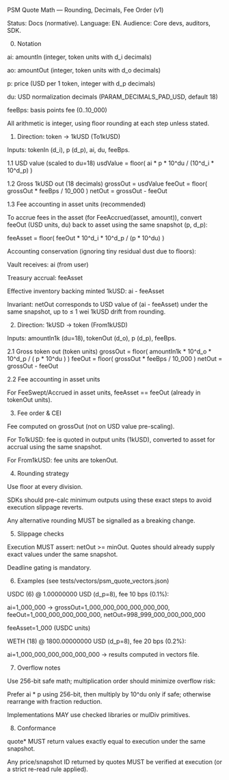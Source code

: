 
PSM Quote Math — Rounding, Decimals, Fee Order (v1)

Status: Docs (normative). Language: EN. Audience: Core devs, auditors, SDK.

0) Notation

ai: amountIn (integer, token units with d_i decimals)

ao: amountOut (integer, token units with d_o decimals)

p: price (USD per 1 token, integer with d_p decimals)

du: USD normalization decimals (PARAM_DECIMALS_PAD_USD, default 18)

feeBps: basis points fee (0..10_000)

All arithmetic is integer, using floor rounding at each step unless stated.

1) Direction: token → 1kUSD (To1kUSD)

Inputs: tokenIn (d_i), p (d_p), ai, du, feeBps.

1.1 USD value (scaled to du=18)
usdValue = floor( ai * p * 10^du / (10^d_i * 10^d_p) )

1.2 Gross 1kUSD out (18 decimals)
grossOut = usdValue
feeOut = floor( grossOut * feeBps / 10_000 )
netOut  = grossOut - feeOut

1.3 Fee accounting in asset units (recommended)

To accrue fees in the asset (for FeeAccrued(asset, amount)), convert feeOut (USD units, du) back to asset using the same snapshot (p, d_p):

feeAsset = floor( feeOut * 10^d_i * 10^d_p / (p * 10^du) )


Accounting conservation (ignoring tiny residual dust due to floors):

Vault receives: ai (from user)

Treasury accrual: feeAsset

Effective inventory backing minted 1kUSD: ai - feeAsset

Invariant: netOut corresponds to USD value of (ai - feeAsset) under the same snapshot, up to ≤ 1 wei 1kUSD drift from rounding.

2) Direction: 1kUSD → token (From1kUSD)

Inputs: amountIn1k (du=18), tokenOut (d_o), p (d_p), feeBps.

2.1 Gross token out (token units)
grossOut = floor( amountIn1k * 10^d_o * 10^d_p / ( p * 10^du ) )
feeOut   = floor( grossOut * feeBps / 10_000 )
netOut   = grossOut - feeOut

2.2 Fee accounting in asset units

For FeeSwept/Accrued in asset units, feeAsset == feeOut (already in tokenOut units).

3) Fee order & CEI

Fee computed on grossOut (not on USD value pre-scaling).

For To1kUSD: fee is quoted in output units (1kUSD), converted to asset for accrual using the same snapshot.

For From1kUSD: fee units are tokenOut.

4) Rounding strategy

Use floor at every division.

SDKs should pre-calc minimum outputs using these exact steps to avoid execution slippage reverts.

Any alternative rounding MUST be signalled as a breaking change.

5) Slippage checks

Execution MUST assert: netOut >= minOut. Quotes should already supply exact values under the same snapshot.

Deadline gating is mandatory.

6) Examples (see tests/vectors/psm_quote_vectors.json)

USDC (6) @ 1.00000000 USD (d_p=8), fee 10 bps (0.1%):

ai=1_000_000 → grossOut=1_000_000_000_000_000_000, feeOut=1_000_000_000_000_000, netOut=998_999_000_000_000_000

feeAsset=1_000 (USDC units)

WETH (18) @ 1800.00000000 USD (d_p=8), fee 20 bps (0.2%):

ai=1_000_000_000_000_000_000 → results computed in vectors file.

7) Overflow notes

Use 256-bit safe math; multiplication order should minimize overflow risk:

Prefer ai * p using 256-bit, then multiply by 10^du only if safe; otherwise rearrange with fraction reduction.

Implementations MAY use checked libraries or mulDiv primitives.

8) Conformance

quote* MUST return values exactly equal to execution under the same snapshot.

Any price/snapshot ID returned by quotes MUST be verified at execution (or a strict re-read rule applied).

